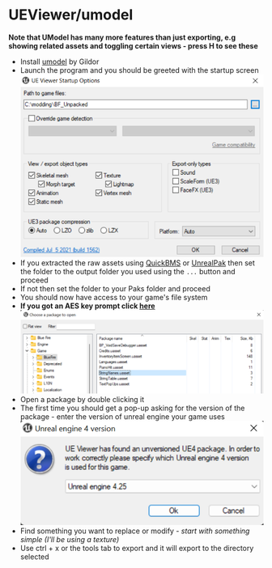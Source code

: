 # UEViewer/umodel
**Note that UModel has many more features than just exporting, e.g showing related assets and toggling certain views - press H to see these**

- Install [umodel](https://www.gildor.org/en/projects/umodel) by Gildor
- Launch the program and you should be greeted with the startup screen
![](umodel-Startup.png)
- If you extracted the raw assets using [QuickBMS](QuickBMS.md) or [UnrealPak](UnrealPak.md) then set the folder to the output folder you used using the `...` button and proceed
- If not then set the folder to your Paks folder and proceed
- You should now have access to your game's file system 
- **If you got an AES key prompt click [here](AES-Keys.md)**
![](umodel-Browse.png)
- Open a package by double clicking it 
- The first time you should get a pop-up asking for the version of the package - enter the version of unreal engine your game uses
![](umodel-Popup.png)
- Find something you want to replace or modify - *start with something simple (I'll be using a texture)*
-  Use ctrl + x or the tools tab to export and it will export to the directory selected